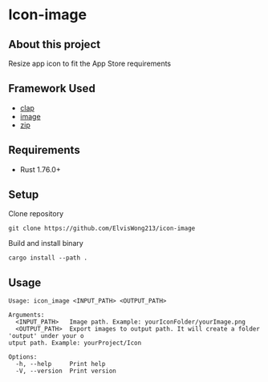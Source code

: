 # Icon-image

## About this project

Resize app icon to fit the App Store requirements

## Framework Used

- [clap](https://github.com/clap-rs/clap)
- [image](https://github.com/image-rs/image)
- [zip](https://github.com/zip-rs/zip)

## Requirements

- Rust 1.76.0+

## Setup

Clone repository

```
git clone https://github.com/ElvisWong213/icon-image
```
Build and install binary 

```
cargo install --path .
```

## Usage

```
Usage: icon_image <INPUT_PATH> <OUTPUT_PATH>

Arguments:
  <INPUT_PATH>   Image path. Example: yourIconFolder/yourImage.png
  <OUTPUT_PATH>  Export images to output path. It will create a folder 'output' under your o
utput path. Example: yourProject/Icon

Options:
  -h, --help     Print help
  -V, --version  Print version
```


